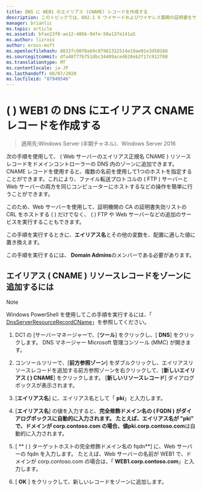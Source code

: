 ```yaml
---
title: DNS に WEB1 のエイリアス (CNAME) レコードを作成する
description: このトピックでは、802.1 X ワイヤードおよびワイヤレス展開の証明書をサーバーのデプロイ ガイドの一部
manager: brianlic
ms.topic: article
ms.assetid: bfae23f0-ae12-486b-94fe-50a137e141a5
ms.author: lizross
author: eross-msft
ms.openlocfilehash: 8832fc00f0ab9c07961332514e19ae01e3d50168
ms.sourcegitcommit: dfa48f77b751dbc34409aced628eb2f17c912f08
ms.translationtype: MT
ms.contentlocale: ja-JP
ms.lasthandoff: 08/07/2020
ms.locfileid: "87949546"
---
```

# <a name="create-an-alias-cname-record-in-dns-for-web1"></a>\( \) WEB1 の DNS にエイリアス CNAME レコードを作成する

>適用先:Windows Server (半期チャネル)、Windows Server 2016

次の手順を使用して、 \( Web サーバーのエイリアス正規名 CNAME \) リソースレコードをドメインコントローラーの DNS 内のゾーンに追加できます。 CNAME レコードを使用すると、複数の名前を使用して1つのホストを指定することができます。これにより、ファイル転送プロトコルの \( FTP \) サーバーと Web サーバーの両方を同じコンピューターにホストするなどの操作を簡単に行うことができます。

このため、Web サーバーを使用して、証明機関の CA の証明書失効リストの CRL をホストする \( \) だけでなく、 \( \) FTP や Web サーバーなどの追加のサービスを実行することもできます。

この手順を実行するときに、**エイリアス名**とその他の変数を、配置に適した値に置き換えます。

この手順を実行するには、 **Domain Admins**のメンバーである必要があります。

## <a name="to-add-an-alias-cname-resource-record-to-a-zone"></a>エイリアス \( CNAME \) リソースレコードをゾーンに追加するには

>[!NOTE]
>Windows PowerShell を使用してこの手順を実行するには、「 [DnsServerResourceRecordCName](https://technet.microsoft.com/library/jj649894(v=wps.630).aspx)」を参照してください。

1.  DC1 の [サーバーマネージャーで、[**ツール**] をクリックし、[ **DNS**] をクリックします。 DNS マネージャー Microsoft 管理コンソール (MMC) が開きます。

2.  コンソールツリーで、[**前方参照ゾーン**] をダブルクリックし、エイリアスリソースレコードを追加する前方参照ゾーンを右クリックして、[**新しいエイリアス \( \) CNAME**] をクリックします。 [**新しいリソースレコード**] ダイアログボックスが表示されます。

3.  [**エイリアス名**] に、エイリアス名として「 **pki**」と入力します。

4.  [**エイリアス名**] の値を入力すると、**完全修飾ドメイン名の \( FQDN \) **がダイアログボックスに自動的に入力されます。 たとえば、エイリアス名が "pki" で、ドメインが corp.contoso.com の場合、値**pki.corp.contoso.com**は自動的に入力されます。

5.  [ ** \( \) ターゲットホストの完全修飾ドメイン名の fqdn**] に、Web サーバーの fqdn を入力します。 たとえば、Web サーバーの名前が WEB1 で、ドメインが corp.contoso.com の場合は、「 **WEB1.corp.contoso.com**」と入力します。

6.  [ **OK** ] をクリックして、新しいレコードをゾーンに追加します。



